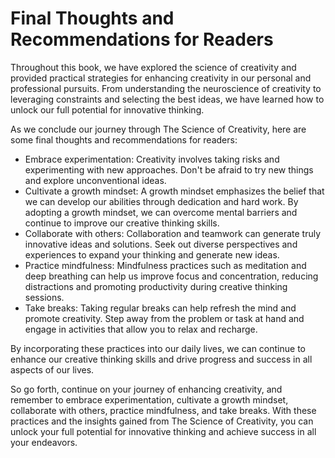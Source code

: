 Final Thoughts and Recommendations for Readers
==========================================================

Throughout this book, we have explored the science of creativity and provided practical strategies for enhancing creativity in our personal and professional pursuits. From understanding the neuroscience of creativity to leveraging constraints and selecting the best ideas, we have learned how to unlock our full potential for innovative thinking.

As we conclude our journey through The Science of Creativity, here are some final thoughts and recommendations for readers:

* Embrace experimentation: Creativity involves taking risks and experimenting with new approaches. Don't be afraid to try new things and explore unconventional ideas.
* Cultivate a growth mindset: A growth mindset emphasizes the belief that we can develop our abilities through dedication and hard work. By adopting a growth mindset, we can overcome mental barriers and continue to improve our creative thinking skills.
* Collaborate with others: Collaboration and teamwork can generate truly innovative ideas and solutions. Seek out diverse perspectives and experiences to expand your thinking and generate new ideas.
* Practice mindfulness: Mindfulness practices such as meditation and deep breathing can help us improve focus and concentration, reducing distractions and promoting productivity during creative thinking sessions.
* Take breaks: Taking regular breaks can help refresh the mind and promote creativity. Step away from the problem or task at hand and engage in activities that allow you to relax and recharge.

By incorporating these practices into our daily lives, we can continue to enhance our creative thinking skills and drive progress and success in all aspects of our lives.

So go forth, continue on your journey of enhancing creativity, and remember to embrace experimentation, cultivate a growth mindset, collaborate with others, practice mindfulness, and take breaks. With these practices and the insights gained from The Science of Creativity, you can unlock your full potential for innovative thinking and achieve success in all your endeavors.

